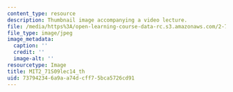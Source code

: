 ```yaml
---
content_type: resource
description: Thumbnail image accompanying a video lecture.
file: /media/https%3A/open-learning-course-data-rc.s3.amazonaws.com/2-71-optics-spring-2009/737942346a9aa74dcff75bca5726cd91_MIT2_71S09lec14_th.jpg
file_type: image/jpeg
image_metadata:
  caption: ''
  credit: ''
  image-alt: ''
resourcetype: Image
title: MIT2_71S09lec14_th
uid: 73794234-6a9a-a74d-cff7-5bca5726cd91
---
```

